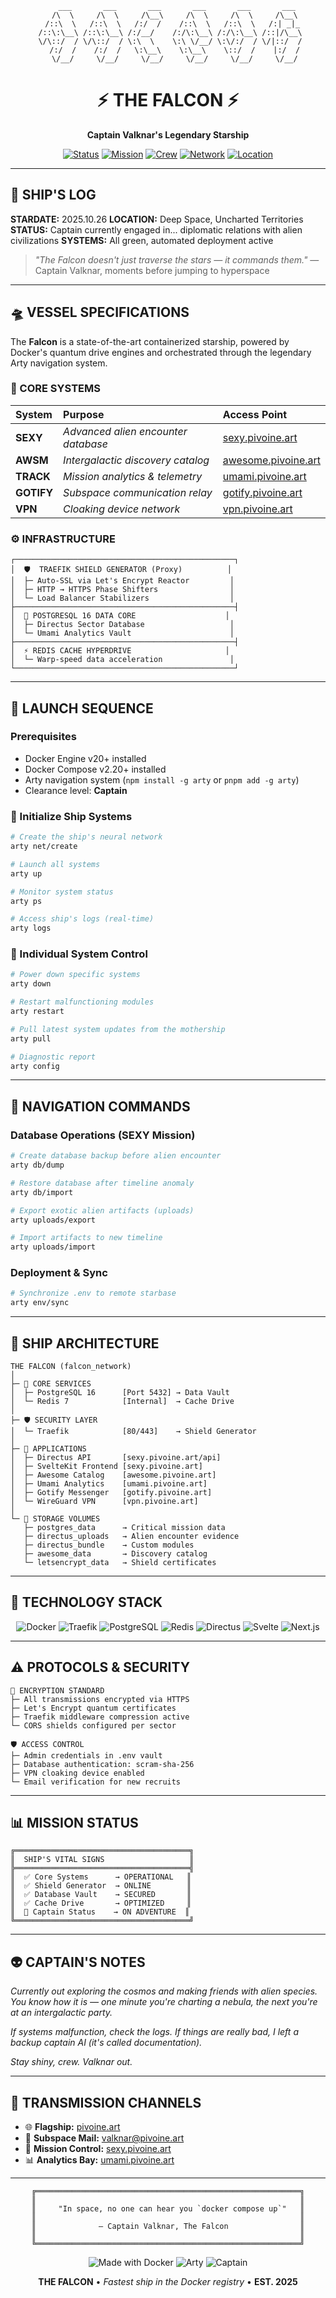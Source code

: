 <div align="center">

```
    ___       ___       ___       ___       ___       ___
   /\  \     /\  \     /\__\     /\  \     /\  \     /\__\
  /::\  \   /::\  \   /:/  /    /::\  \   /::\  \   /:| _|_
 /::\:\__\ /::\:\__\ /:/__/    /:/\:\__\ /:/\:\__\ /::|/\__\
 \/\::/  / \/\::/  / \:\  \    \:\ \/__/ \:\/:/  / \/|::/  /
   /:/  /    /:/  /   \:\__\    \:\__\    \::/  /    |:/  /
   \/__/     \/__/     \/__/     \/__/     \/__/     \/__/
```

# ⚡ THE FALCON ⚡

**Captain Valknar's Legendary Starship**

[![Status](https://img.shields.io/badge/STATUS-DEEP_SPACE-00d4ff?style=for-the-badge&logo=spacex&logoColor=white)](https://pivoine.art)
[![Mission](https://img.shields.io/badge/MISSION-ALIEN_ENCOUNTERS-4169e1?style=for-the-badge&logo=rocket&logoColor=white)](https://sexy.pivoine.art)
[![Crew](https://img.shields.io/badge/CAPTAIN-VALKNAR-silver?style=for-the-badge&logo=linux&logoColor=white)](mailto:valknar@pivoine.art)
[![Network](https://img.shields.io/badge/NETWORK-FALCON__NETWORK-0077b6?style=for-the-badge&logo=docker&logoColor=white)](#)
[![Location](https://img.shields.io/badge/SECTOR-PIVOINE.ART-00b4d8?style=for-the-badge&logo=cloudflare&logoColor=white)](https://pivoine.art)

---

</div>

## 🌌 SHIP'S LOG

**STARDATE:** 2025.10.26
**LOCATION:** Deep Space, Uncharted Territories
**STATUS:** Captain currently engaged in... diplomatic relations with alien civilizations
**SYSTEMS:** All green, automated deployment active

> *"The Falcon doesn't just traverse the stars — it commands them."*
> — Captain Valknar, moments before jumping to hyperspace

---

## 🛸 VESSEL SPECIFICATIONS

The **Falcon** is a state-of-the-art containerized starship, powered by Docker's quantum drive engines and orchestrated through the legendary Arty navigation system.

### 🎯 CORE SYSTEMS

| **System** | **Purpose** | **Access Point** |
|:-----------|:------------|:-----------------|
| **SEXY** | *Advanced alien encounter database* | [sexy.pivoine.art](https://sexy.pivoine.art) |
| **AWSM** | *Intergalactic discovery catalog* | [awesome.pivoine.art](https://awesome.pivoine.art) |
| **TRACK** | *Mission analytics & telemetry* | [umami.pivoine.art](https://umami.pivoine.art) |
| **GOTIFY** | *Subspace communication relay* | [gotify.pivoine.art](https://gotify.pivoine.art) |
| **VPN** | *Cloaking device network* | [vpn.pivoine.art](https://vpn.pivoine.art) |

### ⚙️ INFRASTRUCTURE

```
┌─────────────────────────────────────────────────┐
│  🛡️  TRAEFIK SHIELD GENERATOR (Proxy)          │
│  ├─ Auto-SSL via Let's Encrypt Reactor         │
│  ├─ HTTP → HTTPS Phase Shifters                │
│  └─ Load Balancer Stabilizers                  │
├─────────────────────────────────────────────────┤
│  💾 POSTGRESQL 16 DATA CORE                    │
│  ├─ Directus Sector Database                   │
│  └─ Umami Analytics Vault                      │
├─────────────────────────────────────────────────┤
│  ⚡ REDIS CACHE HYPERDRIVE                     │
│  └─ Warp-speed data acceleration               │
└─────────────────────────────────────────────────┘
```

---

## 🚀 LAUNCH SEQUENCE

### Prerequisites
- Docker Engine v20+ installed
- Docker Compose v2.20+ installed
- Arty navigation system (`npm install -g arty` or `pnpm add -g arty`)
- Clearance level: **Captain**

### 🔧 Initialize Ship Systems

```bash
# Create the ship's neural network
arty net/create

# Launch all systems
arty up

# Monitor system status
arty ps

# Access ship's logs (real-time)
arty logs
```

### 📡 Individual System Control

```bash
# Power down specific systems
arty down

# Restart malfunctioning modules
arty restart

# Pull latest system updates from the mothership
arty pull

# Diagnostic report
arty config
```

---

## 💫 NAVIGATION COMMANDS

### Database Operations (SEXY Mission)

```bash
# Create database backup before alien encounter
arty db/dump

# Restore database after timeline anomaly
arty db/import

# Export exotic alien artifacts (uploads)
arty uploads/export

# Import artifacts to new timeline
arty uploads/import
```

### Deployment & Sync

```bash
# Synchronize .env to remote starbase
arty env/sync
```

---

## 🌠 SHIP ARCHITECTURE

```
THE FALCON (falcon_network)
│
├─ 🎯 CORE SERVICES
│  ├─ PostgreSQL 16      [Port 5432] → Data Vault
│  └─ Redis 7            [Internal]  → Cache Drive
│
├─ 🛡️ SECURITY LAYER
│  └─ Traefik            [80/443]    → Shield Generator
│
├─ 🚀 APPLICATIONS
│  ├─ Directus API       [sexy.pivoine.art/api]
│  ├─ SvelteKit Frontend [sexy.pivoine.art]
│  ├─ Awesome Catalog    [awesome.pivoine.art]
│  ├─ Umami Analytics    [umami.pivoine.art]
│  ├─ Gotify Messenger   [gotify.pivoine.art]
│  └─ WireGuard VPN      [vpn.pivoine.art]
│
└─ 💾 STORAGE VOLUMES
   ├─ postgres_data      → Critical mission data
   ├─ directus_uploads   → Alien encounter evidence
   ├─ directus_bundle    → Custom modules
   ├─ awesome_data       → Discovery catalog
   └─ letsencrypt_data   → Shield certificates
```

---

## 🎨 TECHNOLOGY STACK

<div align="center">

![Docker](https://img.shields.io/badge/DOCKER-2496ED?style=for-the-badge&logo=docker&logoColor=white)
![Traefik](https://img.shields.io/badge/TRAEFIK-00ADD8?style=for-the-badge&logo=traefikproxy&logoColor=white)
![PostgreSQL](https://img.shields.io/badge/POSTGRESQL-336791?style=for-the-badge&logo=postgresql&logoColor=white)
![Redis](https://img.shields.io/badge/REDIS-DC382D?style=for-the-badge&logo=redis&logoColor=white)
![Directus](https://img.shields.io/badge/DIRECTUS-6644FF?style=for-the-badge&logo=directus&logoColor=white)
![Svelte](https://img.shields.io/badge/SVELTE-FF3E00?style=for-the-badge&logo=svelte&logoColor=white)
![Next.js](https://img.shields.io/badge/NEXT.JS-000000?style=for-the-badge&logo=nextdotjs&logoColor=white)

</div>

---

## ⚠️ PROTOCOLS & SECURITY

```
🔐 ENCRYPTION STANDARD
├─ All transmissions encrypted via HTTPS
├─ Let's Encrypt quantum certificates
├─ Traefik middleware compression active
└─ CORS shields configured per sector

🛡️ ACCESS CONTROL
├─ Admin credentials in .env vault
├─ Database authentication: scram-sha-256
├─ VPN cloaking device enabled
└─ Email verification for new recruits
```

---

## 📊 MISSION STATUS

```
╔═══════════════════════════════════════╗
║  SHIP'S VITAL SIGNS                   ║
╠═══════════════════════════════════════╣
║  ✅ Core Systems      → OPERATIONAL   ║
║  ✅ Shield Generator  → ONLINE        ║
║  ✅ Database Vault    → SECURED       ║
║  ✅ Cache Drive       → OPTIMIZED     ║
║  🌟 Captain Status    → ON ADVENTURE  ║
╚═══════════════════════════════════════╝
```

---

## 👽 CAPTAIN'S NOTES

*Currently out exploring the cosmos and making friends with alien species. You know how it is — one minute you're charting a nebula, the next you're at an intergalactic party.*

*If systems malfunction, check the logs. If things are really bad, I left a backup captain AI (it's called documentation).*

*Stay shiny, crew. Valknar out.*

---

## 📡 TRANSMISSION CHANNELS

- 🌐 **Flagship:** [pivoine.art](https://pivoine.art)
- 📧 **Subspace Mail:** valknar@pivoine.art
- 🚀 **Mission Control:** [sexy.pivoine.art](https://sexy.pivoine.art)
- 📊 **Analytics Bay:** [umami.pivoine.art](https://umami.pivoine.art)

---

<div align="center">

```
╔═══════════════════════════════════════════════════════════╗
║                                                           ║
║     "In space, no one can hear you `docker compose up`"   ║
║                                                           ║
║              — Captain Valknar, The Falcon                ║
║                                                           ║
╚═══════════════════════════════════════════════════════════╝
```

![Made with Docker](https://img.shields.io/badge/POWERED_BY-DOCKER_COMPOSE-0db7ed?style=for-the-badge&logo=docker&logoColor=white)
![Arty](https://img.shields.io/badge/NAVIGATED_BY-ARTY-4169e1?style=for-the-badge&logo=npm&logoColor=white)
![Captain](https://img.shields.io/badge/COMMANDED_BY-VALKNAR-silver?style=for-the-badge&logo=linux&logoColor=white)

**THE FALCON** • *Fastest ship in the Docker registry* • **EST. 2025**

</div>
